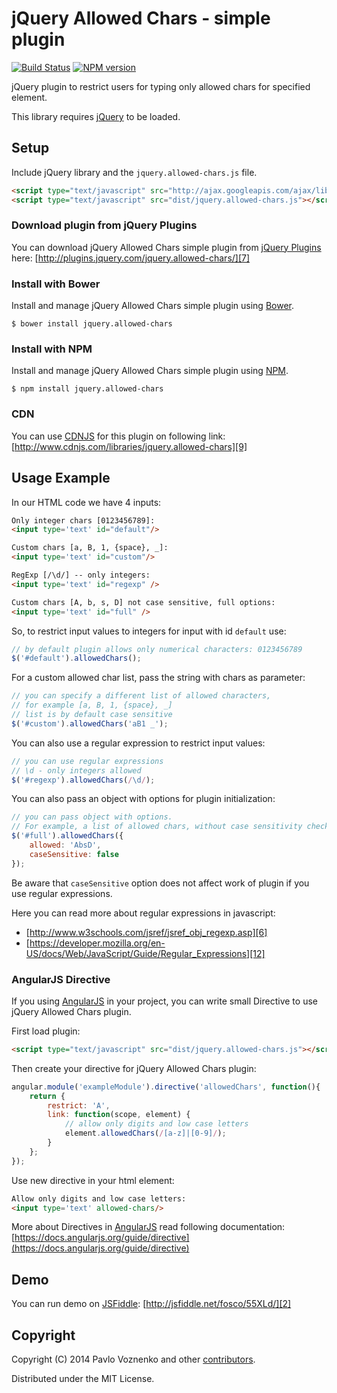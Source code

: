 # jQuery Allowed Chars - simple plugin

[![Build Status][13]][14]
[![NPM version](https://img.shields.io/npm/v/jquery.allowed-chars.svg)](https://www.npmjs.org/package/jquery.allowed-chars)

jQuery plugin to restrict users for typing only allowed chars for specified element.

This library requires [jQuery][1] to be loaded.

## Setup

Include  jQuery library and the `jquery.allowed-chars.js` file.

```html
<script type="text/javascript" src="http://ajax.googleapis.com/ajax/libs/jquery/1/jquery.min.js"></script>
<script type="text/javascript" src="dist/jquery.allowed-chars.js"></script>
```

### Download plugin from jQuery Plugins

You can download jQuery Allowed Chars simple plugin from [jQuery Plugins][8] here:
[http://plugins.jquery.com/jquery.allowed-chars/][7]

### Install with Bower

Install and manage jQuery Allowed Chars simple plugin using [Bower][4].

```
$ bower install jquery.allowed-chars
```

### Install with NPM

Install and manage jQuery Allowed Chars simple plugin using [NPM][5].

```
$ npm install jquery.allowed-chars
```

### CDN

You can use [CDNJS][10] for this plugin on following link:
[http://www.cdnjs.com/libraries/jquery.allowed-chars][9]

## Usage Example

In our HTML code we have 4 inputs:

```html
Only integer chars [0123456789]: 
<input type='text' id="default"/>

Custom chars [a, B, 1, {space}, _]: 
<input type='text' id="custom"/>

RegExp [/\d/] -- only integers: 
<input type='text' id="regexp" />

Custom chars [A, b, s, D] not case sensitive, full options: 
<input type='text' id="full" />
```

So, to restrict input values to integers for input with id `default` use:

```javascript
// by default plugin allows only numerical characters: 0123456789
$('#default').allowedChars();
```

For a custom allowed char list, pass the string with chars as parameter:

```javascript
// you can specify a different list of allowed characters,
// for example [a, B, 1, {space}, _]
// list is by default case sensitive
$('#custom').allowedChars('aB1 _');
```

You can also use a regular expression to restrict input values:

```javascript
// you can use regular expressions
// \d - only integers allowed
$('#regexp').allowedChars(/\d/);
```

You can also pass an object with options for plugin initialization:

```javascript
// you can pass object with options.
// For example, a list of allowed chars, without case sensitivity check
$('#full').allowedChars({
    allowed: 'AbsD',
    caseSensitive: false
});
```

Be aware that `caseSensitive` option does not affect work of plugin if you use regular expressions.

Here you can read more about regular expressions in javascript: 
* [http://www.w3schools.com/jsref/jsref_obj_regexp.asp][6]
* [https://developer.mozilla.org/en-US/docs/Web/JavaScript/Guide/Regular_Expressions][12]

### AngularJS Directive

If you using [AngularJS](https://angularjs.org/) in your project, you can write small Directive to use jQuery Allowed Chars plugin.

First load plugin:

```html
<script type="text/javascript" src="dist/jquery.allowed-chars.js"></script>
```

Then create your directive for jQuery Allowed Chars plugin:

```javascript
angular.module('exampleModule').directive('allowedChars', function(){
    return {
        restrict: 'A',
        link: function(scope, element) {
            // allow only digits and low case letters
            element.allowedChars(/[a-z]|[0-9]/);
        }
    };
});
```

Use new directive in your html element:

```html
Allow only digits and low case letters:
<input type='text' allowed-chars/>
```

More about Directives in [AngularJS](https://angularjs.org/) read following documentation: [https://docs.angularjs.org/guide/directive](https://docs.angularjs.org/guide/directive)

## Demo

You can run demo on [JSFiddle][3]: [http://jsfiddle.net/fosco/55XLd/][2]

## Copyright

Copyright (C) 2014 Pavlo Voznenko and other [contributors][11].

Distributed under the MIT License.

[1]: http://jquery.com/
[2]: http://jsfiddle.net/fosco/55XLd/
[3]: http://jsfiddle.net/
[4]: http://bower.io/
[5]: https://www.npmjs.org/
[6]: http://www.w3schools.com/jsref/jsref_obj_regexp.asp
[7]: http://plugins.jquery.com/jquery.allowed-chars/
[8]: http://plugins.jquery.com/
[9]: http://www.cdnjs.com/libraries/jquery.allowed-chars
[10]: http://www.cdnjs.com/
[11]: https://github.com/fosco-maestro/jquery-allowed-chars-simple-plugin/graphs/contributors
[12]: https://developer.mozilla.org/en-US/docs/Web/JavaScript/Guide/Regular_Expressions
[13]: https://travis-ci.org/fosco-maestro/jquery-allowed-chars-simple-plugin.svg
[14]: https://travis-ci.org/fosco-maestro/jquery-allowed-chars-simple-plugin
